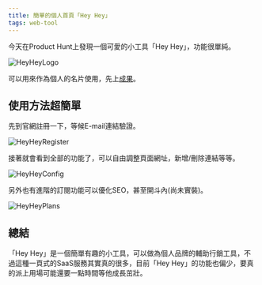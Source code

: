 ```yaml
---
title: 簡單的個人首頁「Hey Hey」
tags: web-tool
---
```


今天在Product Hunt上發現一個可愛的小工具「Hey Hey」，功能很單純。

![HeyHeyLogo](https://i.imgur.com/V1evyRp.png)

可以用來作為個人的名片使用，先上[成果](https://heyhey.to/finrodchen)。

## 使用方法超簡單

先到官網註冊一下，等候E-mail連結驗證。

![HeyHeyRegister](https://i.imgur.com/zFyRJdw.png)

接著就會看到全部的功能了，可以自由調整頁面網址，新增/刪除連結等等。

![HeyHeyConfig](https://i.imgur.com/g3AIV3Q.png)

另外也有進階的訂閱功能可以優化SEO，甚至開斗內(尚未實裝)。

![HeyHeyPlans](https://i.imgur.com/72cIxwQ.png)

## 總結

「Hey Hey」是一個簡單有趣的小工具，可以做為個人品牌的輔助行銷工具，不過這種一頁式的SaaS服務其實真的很多，目前「Hey Hey」的功能也偏少，要真的派上用場可能還要一點時間等他成長茁壯。
